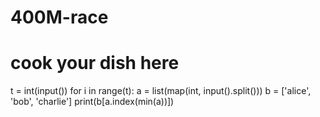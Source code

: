 # 400M-race
# cook your dish here
t = int(input())
for i in range(t):
    a = list(map(int, input().split()))
    b = ['alice', 'bob', 'charlie']
    print(b[a.index(min(a))])
